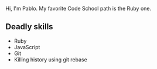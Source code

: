 Hi, I'm Pablo.
My favorite Code School path is the Ruby one.

Deadly skills
-------------
* Ruby
* JavaScript
* Git
* Killing history using git rebase
